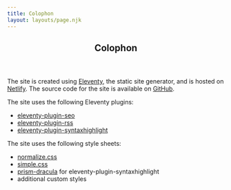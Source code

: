 ```yaml
---
title: Colophon
layout: layouts/page.njk
---
```


<header>
    <h2>Colophon</h2>
</header>

<section>

The site is created using [Eleventy](https://www.11ty.dev), the static site generator, and is hosted on [Netlify](https://www.netlify.com). The source code for the site is available on [GitHub](https://github.com/timweston/timw.io).

The site uses the following Eleventy plugins:

- [eleventy-plugin-seo](https://github.com/artstorm/eleventy-plugin-seo)
- [eleventy-plugin-rss](https://github.com/11ty/eleventy-plugin-rss)
- [eleventy-plugin-syntaxhighlight](https://github.com/11ty/eleventy-plugin-syntaxhighlight)

The site uses the following style sheets:

- [normalize.css](https://github.com/necolas/normalize.css)
- [simple.css](https://github.com/kevquirk/simple.css)
- [prism-dracula](https://github.com/PrismJS/prism-themes) for eleventy-plugin-syntaxhighlight
- additional custom styles

</section>

